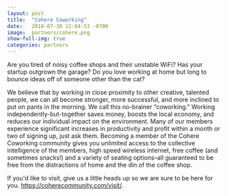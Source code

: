 ```yaml
---
layout: post
title:  "Cohere Coworking"
date:   2018-07-30 12:04:53 -0700
image:  partners/cohere.png 
show-full-img: true
categories: partners
---
```


Are you tired of noisy coffee shops and their unstable WiFi? Has your startup outgrown the garage? Do you love working at home but long to bounce ideas off of someone other than the cat?

We believe that by working in close proximity to other creative, talented people, we can all become stronger, more successful, and more inclined to put on pants in the morning. We call this no-brainer “coworking.” Working independently-but-together saves money, boosts the local economy, and reduces our individual impact on the environment. Many of our members experience significant increases in productivity and profit within a month or two of signing up, just ask them. Becoming a member of the Cohere Coworking community gives you unlimited access to the collective intelligence of the members, high speed wireless internet, free coffee (and sometimes snacks!) and a variety of seating options–all guaranteed to be free from the distractions of home and the din of the coffee shop.

If you'd like to visit, give us a little heads up so we are sure to be here for you. https://coherecommunity.com/visit/.
